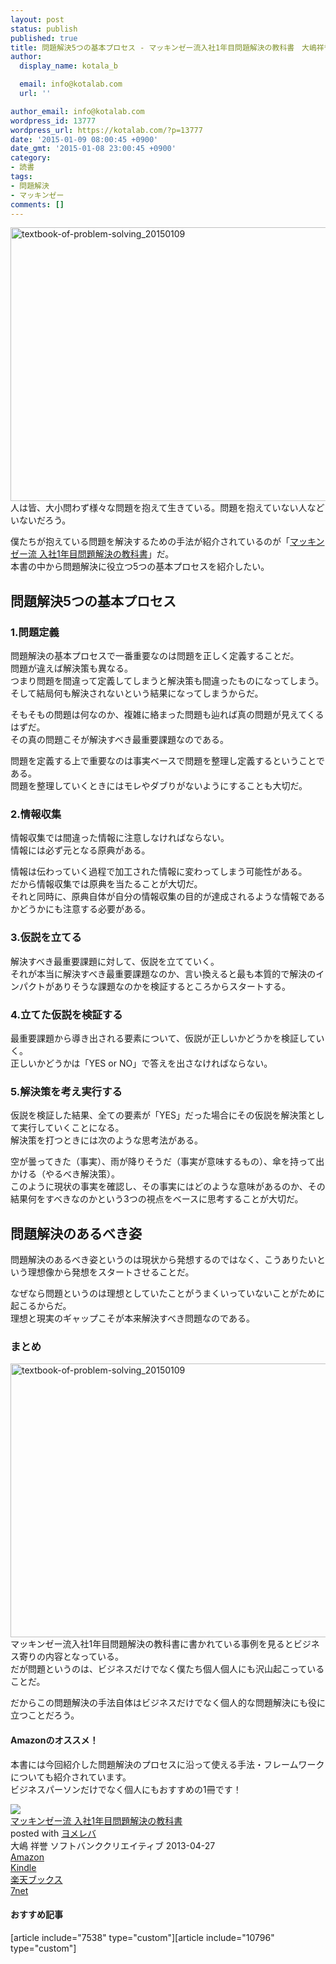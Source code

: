 ```yaml
---
layout: post
status: publish
published: true
title: 問題解決5つの基本プロセス - マッキンゼー流入社1年目問題解決の教科書　大嶋祥誉著
author:
  display_name: kotala_b

  email: info@kotalab.com
  url: ''

author_email: info@kotalab.com
wordpress_id: 13777
wordpress_url: https://kotalab.com/?p=13777
date: '2015-01-09 08:00:45 +0900'
date_gmt: '2015-01-08 23:00:45 +0900'
category:
- 読書
tags:
- 問題解決
- マッキンゼー
comments: []
---
```

<p><img src="https://kotalab.com/wp-content/uploads/textbook-of-problem-solving_20150109-780x438.jpg" alt="textbook-of-problem-solving_20150109" width="780" height="438" class="aligncenter size-large wp-image-13786" /><br />
人は皆、大小問わず様々な問題を抱えて生きている。問題を抱えていない人などいないだろう。</p>
<p>僕たちが抱えている問題を解決するための手法が紹介されているのが「<a href="http://www.amazon.co.jp/exec/obidos/asin/4797369531/same-22/" rel="nofollow" target="_blank">マッキンゼー流 入社1年目問題解決の教科書</a>」だ。<br />
本書の中から問題解決に役立つ5つの基本プロセスを紹介したい。<br />
<!--more--></p>
<h2>問題解決5つの基本プロセス</h2>
<h3>1.問題定義</h3>
<p><span class="b">問題解決の基本プロセスで一番重要なのは問題を正しく定義することだ。</span><br />
問題が違えば解決策も異なる。<br />
つまり問題を間違って定義してしまうと解決策も間違ったものになってしまう。<br />
そして結局何も解決されないという結果になってしまうからだ。</p>
<p>そもそもの問題は何なのか、複雑に絡まった問題も辿れば真の問題が見えてくるはずだ。<br />
その<span class="b">真の問題こそが解決すべき最重要課題</span>なのである。</p>
<p>問題を定義する上で重要なのは事実ベースで問題を整理し定義するということである。<br />
問題を整理していくときにはモレやダブりがないようにすることも大切だ。</p>
<h3>2.情報収集</h3>
<p>情報収集では間違った情報に注意しなければならない。<br />
情報には必ず元となる原典がある。</p>
<p>情報は伝わっていく過程で加工された情報に変わってしまう可能性がある。<br />
だから情報収集では原典を当たることが大切だ。<br />
それと同時に、原典自体が<span class="b">自分の情報収集の目的が達成されるような情報であるかどうか</span>にも注意する必要がある。</p>
<h3>3.仮説を立てる</h3>
<p><span class="b">解決すべき最重要課題に対して</span>、仮説を立てていく。<br />
それが本当に解決すべき最重要課題なのか、言い換えると<span class="b">最も本質的で解決のインパクトがありそうな課題なのかを検証する</span>ところからスタートする。</p>
<h3>4.立てた仮説を検証する</h3>
<p>最重要課題から導き出される要素について、仮説が正しいかどうかを検証していく。<br />
正しいかどうかは「YES or NO」で答えを出さなければならない。</p>
<h3>5.解決策を考え実行する</h3>
<p>仮説を検証した結果、全ての要素が「YES」だった場合にその仮説を解決策として実行していくことになる。<br />
解決策を打つときには次のような思考法がある。</p>
<p>空が曇ってきた（事実）、雨が降りそうだ（事実が意味するもの）、傘を持って出かける（やるべき解決策）。<br />
このように現状の事実を確認し、その事実にはどのような意味があるのか、その結果何をすべきなのかという3つの視点をベースに思考することが大切だ。</p>
<h2>問題解決のあるべき姿</h2>
<p>問題解決のあるべき姿というのは現状から発想するのではなく、こうありたいという理想像から発想をスタートさせることだ。</p>
<p>なぜなら問題というのは理想としていたことがうまくいっていないことがために起こるからだ。<br />
理想と現実のギャップこそが本来解決すべき問題なのである。</p>
<h3>まとめ</h3>
<p><img src="https://kotalab.com/wp-content/uploads/textbook-of-problem-solving_20150109-780x438.jpg" alt="textbook-of-problem-solving_20150109" width="780" height="438" class="aligncenter size-large wp-image-13786" /><br />
マッキンゼー流入社1年目問題解決の教科書に書かれている事例を見るとビジネス寄りの内容となっている。<br />
だが問題というのは、ビジネスだけでなく僕たち個人個人にも沢山起こっていることだ。</p>
<p>だからこの問題解決の手法自体はビジネスだけでなく個人的な問題解決にも役に立つことだろう。</p>
<h4 class="aam">Amazonのオススメ！</h4>
<p>本書には今回紹介した問題解決のプロセスに沿って使える手法・フレームワークについても紹介されています。<br />
ビジネスパーソンだけでなく個人にもおすすめの1冊です！</p>
<div class="booklink-box">
<div class="booklink-image"><a href="http://www.amazon.co.jp/exec/obidos/asin/4797369531/same-22/" rel="nofollow" target="_blank"><img src="http://ecx.images-amazon.com/images/I/41k8ZeDFCmL._SL160_.jpg" style="border: none;" /></a></div>
<div class="booklink-info">
<div class="booklink-name"><a href="http://www.amazon.co.jp/exec/obidos/asin/4797369531/same-22/" rel="nofollow" target="_blank">マッキンゼー流 入社1年目問題解決の教科書</a>
<div class="booklink-powered-date">posted with <a href="http://yomereba.com" rel="nofollow" target="_blank">ヨメレバ</a></div>
</div>
<div class="booklink-detail">大嶋 祥誉 ソフトバンククリエイティブ 2013-04-27    </div>
<div class="booklink-link2">
<div class="shoplinkamazon"><a href="http://www.amazon.co.jp/exec/obidos/asin/4797369531/same-22/" rel="nofollow" target="_blank" title="アマゾン" >Amazon</a></div>
<div class="shoplinkkindle"><a href="http://www.amazon.co.jp/exec/obidos/ASIN/B00FOJ0BKQ/same-22/" rel="nofollow" target="_blank" >Kindle</a></div>
<div class="shoplinkrakuten"><a href="http://c.af.moshimo.com/af/c/click?a_id=374939&p_id=56&pc_id=56&pl_id=637&s_v=b5Rz2P0601xu&url=http%3A%2F%2Fbooks.rakuten.co.jp%2Frb%2F12279957%2F" rel="nofollow" target="_blank" title="楽天ブックス" >楽天ブックス</a></div>
<div class="shoplinkseven"><a href="http://ck.jp.ap.valuecommerce.com/servlet/referral?sid=2967684&pid=883100332&vc_url=http%3A%2F%2Fwww.7netshopping.jp%2Fbooks%2Fsearch_result%2F%3Fctgy%3Dbooks%26code%3D4797369531" rel="nofollow" target="_blank" title="セブンネットショッピング" >7net</a></div>
</p></div>
</div>
<div class="booklink-footer"></div>
</div>
<h4 class="rel">おすすめ記事</h4>
<p>[article include="7538" type="custom"][article include="10796" type="custom"]</p>
<div class="clear"></div>
